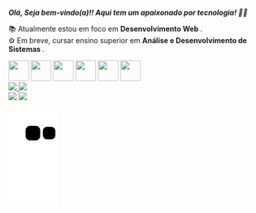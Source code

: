 <em><strong>Olá, Seja bem-vindo(a)!! Aqui tem um apaixonado por tecnologia! 👾✨</strong></em>

📚 Atualmente estou em foco em <strong> Desenvolvimento Web </strong>.
<br>
⚙ Em breve, cursar ensino superior em <strong> Análise e Desenvolvimento de Sistemas </strong>.


<div> 
  <img src="https://cdn.jsdelivr.net/gh/devicons/devicon/icons/html5/html5-original.svg"  width="40" height="40"/> 
  <img src="https://cdn.jsdelivr.net/gh/devicons/devicon/icons/css3/css3-original.svg"  width="40" height="40"/>
  <img src="https://cdn.jsdelivr.net/gh/devicons/devicon/icons/javascript/javascript-original.svg"  width="40" height="40"/>
  <img src="https://cdn.jsdelivr.net/gh/devicons/devicon/icons/react/react-original.svg"  width="40" height="40"/>
  <img src="https://cdn.jsdelivr.net/gh/devicons/devicon/icons/git/git-original.svg"  width="40" height="40"/>  
  <img src="https://cdn.jsdelivr.net/gh/devicons/devicon/icons/vscode/vscode-original.svg"  width="40" height="40"/>  
</div>


<div>
  <a href="https://github.com/rianzito">
<img height="180em" src="https://github-readme-stats.vercel.app/api/top-langs/?username=rianzito&layout=compact&langs_count=7&theme=dracula"/>
<img height="180em" src="https://github-readme-stats.vercel.app/api?username=rianzito&show_icons=true&theme=dracula&include_all_commits=true&count_private=true"/>
</div>


<div>
  <a href = "riaanatanael@gmail.com"><img src="https://img.shields.io/badge/Gmail-D14836?style=for-the-badge&logo=gmail&logoColor=white" target="_blank"></a>
  <a href="https://www.linkedin.com/in/rian-natanael" target="_blank"><img src="https://img.shields.io/badge/-LinkedIn-%230077B5?style=for-the-badge&logo=linkedin&logoColor=white" target="_blank"></a>   
</div>

![Snake animation](https://github.com/rianzito/rianzito/blob/output/github-contribution-grid-snake.svg)
